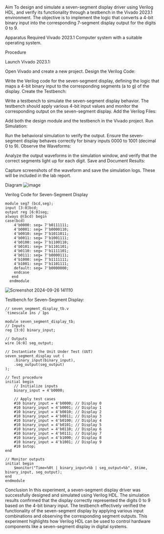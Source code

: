 Aim
To design and simulate a seven-segment display driver using Verilog HDL, and verify its functionality through a testbench in the Vivado 2023.1 environment. The objective is to implement the logic that converts a 4-bit binary input into the corresponding 7-segment display output for the digits 0 to 9.

Apparatus Required
Vivado 2023.1
Computer system with a suitable operating system.

Procedure

Launch Vivado 2023.1:

Open Vivado and create a new project.
Design the Verilog Code:

Write the Verilog code for the seven-segment display, defining the logic that maps a 4-bit binary input to the corresponding segments (a to g) of the display.
Create the Testbench:

Write a testbench to simulate the seven-segment display behavior. The testbench should apply various 4-bit input values and monitor the corresponding output on the seven-segment display.
Add the Verilog Files:

Add both the design module and the testbench in the Vivado project.
Run Simulation:

Run the behavioral simulation to verify the output. Ensure the seven-segment display behaves correctly for binary inputs 0000 to 1001 (decimal 0 to 9).
Observe the Waveforms:

Analyze the output waveforms in the simulation window, and verify that the correct segments light up for each digit.
Save and Document Results:

Capture screenshots of the waveform and save the simulation logs. These will be included in the lab report.

Diagram
![image](https://github.com/user-attachments/assets/d7ecb419-906e-4e3b-9b82-f86ced4f364a)


Verilog Code for Seven-Segment Display


    module seg7 (bcd,seg);
    input [3:0]bcd;
    output reg [6:0]seg;
    always @(bcd) begin
    case(bcd)
        4'b0000: seg= 7'b0111111;
        4'b0001: seg= 7'b0000110;
        4'b0010: seg= 7'b1011011;
        4'b0011: seg= 7'b1001111;
        4'b0100: seg= 7'b1100110;
        4'b0101: seg= 7'b1101101;
        4'b0110: seg= 7'b1111101;
        4'b0111: seg= 7'b0000111;
        4'b1000: seg= 7'b1111111;
        4'b1001: seg= 7'b1101111;
        default: seg= 7'b0000000;
        endcase
       end
      endmodule

![Screenshot 2024-09-26 141110](https://github.com/user-attachments/assets/2f42bb0e-e9dc-4c4b-87a4-d87f29df57e2)

        


Testbench for Seven-Segment Display:

    // seven_segment_display_tb.v
    `timescale 1ns / 1ps

    module seven_segment_display_tb;
    // Inputs
    reg [3:0] binary_input;

    // Outputs
    wire [6:0] seg_output;

    // Instantiate the Unit Under Test (UUT)
    seven_segment_display uut (
        .binary_input(binary_input),
        .seg_output(seg_output)
    );

    // Test procedure
    initial begin
        // Initialize inputs
        binary_input = 4'b0000;

        // Apply test cases
        #10 binary_input = 4'b0000; // Display 0
        #10 binary_input = 4'b0001; // Display 1
        #10 binary_input = 4'b0010; // Display 2
        #10 binary_input = 4'b0011; // Display 3
        #10 binary_input = 4'b0100; // Display 4
        #10 binary_input = 4'b0101; // Display 5
        #10 binary_input = 4'b0110; // Display 6
        #10 binary_input = 4'b0111; // Display 7
        #10 binary_input = 4'b1000; // Display 8
        #10 binary_input = 4'b1001; // Display 9
        #10 $stop;
    end

    // Monitor outputs
    initial begin
        $monitor("Time=%0t | binary_input=%b | seg_output=%b", $time, binary_input, seg_output);
    end
    endmodule

Conclusion
In this experiment, a seven-segment display driver was successfully designed and simulated using Verilog HDL. The simulation results confirmed that the display correctly represented the digits 0 to 9 based on the 4-bit binary input. The testbench effectively verified the functionality of the seven-segment display by applying various input combinations and observing the corresponding segment outputs. This experiment highlights how Verilog HDL can be used to control hardware components like a seven-segment display in digital systems.
